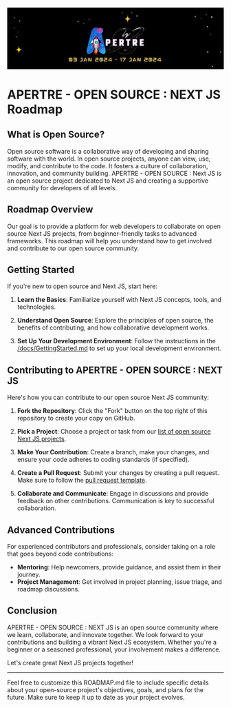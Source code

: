 ![logo](./assets/logo.jpg)

# APERTRE - OPEN SOURCE : NEXT JS Roadmap

## What is Open Source?

Open source software is a collaborative way of developing and sharing software with the world. In open source projects, anyone can view, use, modify, and contribute to the code. It fosters a culture of collaboration, innovation, and community building. APERTRE - OPEN SOURCE : Next JS is an open source project dedicated to Next JS and creating a supportive community for developers of all levels.

## Roadmap Overview

Our goal is to provide a platform for web developers to collaborate on open source Next JS projects, from beginner-friendly tasks to advanced frameworks. This roadmap will help you understand how to get involved and contribute to our open source community.

## Getting Started

If you're new to open source and Next JS, start here:

1. **Learn the Basics**: Familiarize yourself with Next JS concepts, tools, and technologies.

2. **Understand Open Source**: Explore the principles of open source, the benefits of contributing, and how collaborative development works.

3. **Set Up Your Development Environment**: Follow the instructions in the [/docs/GettingStarted.md](./docs/GETTING_STARTED.md) to set up your local development environment.

## Contributing to APERTRE - OPEN SOURCE : NEXT JS

Here's how you can contribute to our open source Next JS community:

1. **Fork the Repository**: Click the "Fork" button on the top right of this repository to create your copy on GitHub.

2. **Pick a Project**: Choose a project or task from our [list of open source Next JS projects](#projects).

3. **Make Your Contribution**: Create a branch, make your changes, and ensure your code adheres to coding standards (if specified).

4. **Create a Pull Request**: Submit your changes by creating a pull request. Make sure to follow the [pull request template](./docs/PULL_REQUEST_TEMPLATE.md).

5. **Collaborate and Communicate**: Engage in discussions and provide feedback on other contributions. Communication is key to successful collaboration.

## Advanced Contributions

For experienced contributors and professionals, consider taking on a role that goes beyond code contributions:

- **Mentoring**: Help newcomers, provide guidance, and assist them in their journey.
- **Project Management**: Get involved in project planning, issue triage, and roadmap discussions.

## Conclusion

APERTRE - OPEN SOURCE : NEXT JS is an open source community where we learn, collaborate, and innovate together. We look forward to your contributions and building a vibrant Next JS ecosystem. Whether you're a beginner or a seasoned professional, your involvement makes a difference.

Let's create great Next JS projects together!

---

Feel free to customize this ROADMAP.md file to include specific details about your open-source project's objectives, goals, and plans for the future. Make sure to keep it up to date as your project evolves.
